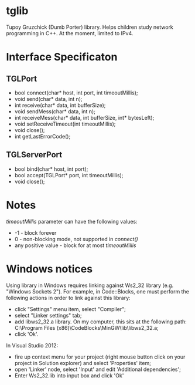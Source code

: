 tglib
==
Tupoy Gruzchick (Dumb Porter) library. Helps children study network programming in C++.
At the moment, limited to IPv4.


Interface Specificaton
==

TGLPort
--

 - bool connect(char* host, int port, int timeoutMillis);
 - void send(char* data, int n);
 - int receive(char* data, int bufferSize);
 - void sendMess(char* data, int n);
 - int receiveMess(char* data, int bufferSize, int* bytesLeft);
 - void setReceiveTimeout(int timeoutMillis);
 - void close();
 - int getLastErrorCode();

TGLServerPort
--

 - bool bind(char* host, int port);
 - bool accept(TGLPort* port, int timeoutMillis);
 - void close();

Notes
==

_timeoutMillis_ parameter can have the following values:
 - -1 - block forever
 - 0 - non-blocking mode, not supported in _connect()_
 - any positive value - block for at most _timeoutMillis_

Windows notices
==
Using library in Windows requires linking against Ws2_32 library (e.g. "Windows Sockets 2"). For example, in Code::Blocks, one must perform the following actions in order to link against this library:
 - click "Settings" menu item, select "Compiler";
 - select "Linker settings" tab;
 - add libws2_32.a library. On my computer, this sits at the following path: C:\Program Files (x86)\CodeBlocks\MinGW\lib\libws2_32.a;
 - click 'Ok'.
 
In Visual Studio 2012:
 - fire up context menu for your project (right mouse button click on your project in Solution explorer) and select 'Properties' item;
 - open 'Linker' node, select 'Input' and edit 'Additional dependencies';
 - Enter Ws2_32.lib into input box and click 'Ok'